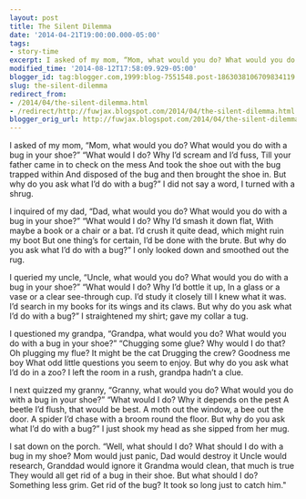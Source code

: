 ```yaml
---
layout: post
title: The Silent Dilemma
date: '2014-04-21T19:00:00.000-05:00'
tags: 
- story-time
excerpt: I asked of my mom, “Mom, what would you do? What would you do with a bug in your shoe?”
modified_time: '2014-08-12T17:58:09.929-05:00'
blogger_id: tag:blogger.com,1999:blog-7551548.post-1863038106709834119
slug: the-silent-dilemma
redirect_from: 
- /2014/04/the-silent-dilemma.html
- /redirect/http://fuwjax.blogspot.com/2014/04/the-silent-dilemma.html
blogger_orig_url: http://fuwjax.blogspot.com/2014/04/the-silent-dilemma.html
---
```


I asked of my mom, “Mom, what would you do?
What would you do with a bug in your shoe?”
“What would I do? Why I’d scream and I’d fuss,
Till your father came in to check on the mess
And took the shoe out with the bug trapped within
And disposed of the bug and then brought the shoe in.
But why do you ask what I’d do with a bug?”
I did not say a word, I turned with a shrug.

I inquired of my dad, “Dad, what would you do?
What would you do with a bug in your shoe?”
“What would I do? Why I’d smash it down flat,
With maybe a book or a chair or a bat.
I’d crush it quite dead, which might ruin my boot
But one thing’s for certain, I’d be done with the brute.
But why do you ask what I’d do with a bug?”
I only looked down and smoothed out the rug.

I queried my uncle, “Uncle, what would you do?
What would you do with a bug in your shoe?”
“What would I do? Why I’d bottle it up,
In a glass or a vase or a clear see-through cup.
I’d study it closely till I knew what it was.
I’d search in my books for its wings and its claws.
But why do you ask what I’d do with a bug?”
I straightened my shirt; gave my collar a tug.

I questioned my grandpa, “Grandpa, what would you do?
What would you do with a bug in your shoe?”
“Chugging some glue? Why would I do that?
Oh plugging my flue? It might be the cat
Drugging the crew? Goodness me boy
What odd little questions you seem to enjoy.
But why do you ask what I’d do in a zoo?
I left the room in a rush, grandpa hadn’t a clue.

I next quizzed my granny, “Granny, what would you do?
What would you do with a bug in your shoe?”
“What would I do? Why it depends on the pest
A beetle I’d flush, that would be best.
A moth out the window, a bee out the door.
A spider I’d chase with a broom round the floor.
But why do you ask what I’d do with a bug?”
I just shook my head as she sipped from her mug.

I sat down on the porch. “Well, what should I do?
What should I do with a bug in my shoe?
Mom would just panic, Dad would destroy it
Uncle would research, Granddad would ignore it
Grandma would clean, that much is true
They would all get rid of a bug in their shoe.
But what should I do? Something less grim.
Get rid of the bug? It took so long just to catch him."